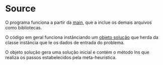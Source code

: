 # Source

O programa funciona a partir da [main](main.py), que a inclue os demais arquivos como bibliotecas.

O código em geral funciona instânciando um [objeto solução](solucao.py) que herda da classe instância que le os dados de entrada do problema.

O objeto solução gera uma solução inicial e contém o método lns que realiza os passos estabelecidos pela meta-heuristica.

